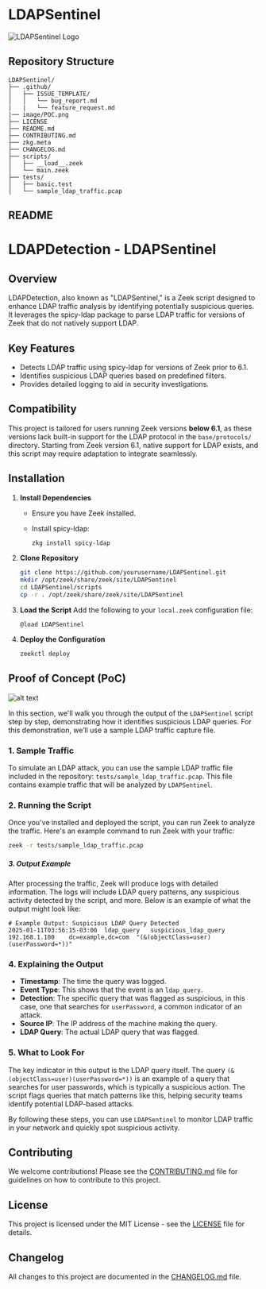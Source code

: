 # LDAPSentinel

![LDAPSentinel Logo](C:\Users\Snapp\Desktop\Github\LDAPSentinel\image\DALL·E%202025-01-11%2005.58.03%20-%20A%20futuristic,%20cyber-themed%20image%20depicting%20a%20digital%20sentinel%20guardian%20standing%20watch%20over%20a%20networked%20gate,%20symbolizing%20security%20and%20vigilance.%20The%20s.webp) 



## Repository Structure

```plaintext
LDAPSentinel/
├── .github/
│   ├── ISSUE_TEMPLATE/
│   │   └── bug_report.md
|   |   └── feature_request.md
|── image/POC.png
├── LICENSE
├── README.md
├── CONTRIBUTING.md
├── zkg.meta
├── CHANGELOG.md
├── scripts/
│   ├── __load__.zeek
│   └── main.zeek
├── tests/
│   ├── basic.test
│   └── sample_ldap_traffic.pcap
```

## README

# LDAPDetection - LDAPSentinel

## Overview

LDAPDetection, also known as "LDAPSentinel," is a Zeek script designed to enhance LDAP traffic analysis by identifying potentially suspicious queries. It leverages the spicy-ldap package to parse LDAP traffic for versions of Zeek that do not natively support LDAP.

## Key Features

- Detects LDAP traffic using spicy-ldap for versions of Zeek prior to 6.1.
- Identifies suspicious LDAP queries based on predefined filters.
- Provides detailed logging to aid in security investigations.

## Compatibility

This project is tailored for users running Zeek versions **below 6.1**, as these versions lack built-in support for the LDAP protocol in the `base/protocols/` directory. Starting from Zeek version 6.1, native support for LDAP exists, and this script may require adaptation to integrate seamlessly.

## Installation

1. **Install Dependencies**
   
   - Ensure you have Zeek installed.
   
   - Install spicy-ldap:
     
     ```bash
     zkg install spicy-ldap
     ```

2. **Clone Repository**
   
   ```bash
   git clone https://github.com/yourusername/LDAPSentinel.git
   mkdir /opt/zeek/share/zeek/site/LDAPSentinel
   cd LDAPSentinel/scripts
   cp -r . /opt/zeek/share/zeek/site/LDAPSentinel
   ```

3. **Load the Script**
   Add the following to your `local.zeek` configuration file:
   
   ```zeek
   @load LDAPSentinel
   ```

4. **Deploy the Configuration**
   
   ```bash
   zeekctl deploy
   ```

## Proof of Concept (PoC)

![alt text](https://github.com/AliAtashGar7/LDAPSentinel/blob/main/image/POC.png)

In this section, we'll walk you through the output of the `LDAPSentinel` script step by step, demonstrating how it identifies suspicious LDAP queries. For this demonstration, we’ll use a sample LDAP traffic capture file.

### 1. **Sample Traffic**

To simulate an LDAP attack, you can use the sample LDAP traffic file included in the repository: `tests/sample_ldap_traffic.pcap`. This file contains example traffic that will be analyzed by `LDAPSentinel`.

### 2. **Running the Script**

Once you've installed and deployed the script, you can run Zeek to analyze the traffic. Here's an example command to run Zeek with your traffic:

```bash
zeek -r tests/sample_ldap_traffic.pcap
```

##### 3. **Output Example**

After processing the traffic, Zeek will produce logs with detailed information. The logs will include LDAP query patterns, any suspicious activity detected by the script, and more. Below is an example of what the output might look like:

```plaintext
# Example Output: Suspicious LDAP Query Detected
2025-01-11T03:56:15-03:00  ldap_query   suspicious_ldap_query    192.168.1.100    dc=example,dc=com  "(&(objectClass=user)(userPassword=*))"

```

### 4. **Explaining the Output**

- **Timestamp**: The time the query was logged.
- **Event Type**: This shows that the event is an `ldap_query`.
- **Detection**: The specific query that was flagged as suspicious, in this case, one that searches for `userPassword`, a common indicator of an attack.
- **Source IP**: The IP address of the machine making the query.
- **LDAP Query**: The actual LDAP query that was flagged.

### 5. **What to Look For**

The key indicator in this output is the LDAP query itself. The query `(&(objectClass=user)(userPassword=*))` is an example of a query that searches for user passwords, which is typically a suspicious action. The script flags queries that match patterns like this, helping security teams identify potential LDAP-based attacks.

By following these steps, you can use `LDAPSentinel` to monitor LDAP traffic in your network and quickly spot suspicious activity.



## Contributing

We welcome contributions! Please see the [CONTRIBUTING.md](CONTRIBUTING.md) file for guidelines on how to contribute to this project.

## License

This project is licensed under the MIT License - see the [LICENSE](LICENSE) file for details.

## Changelog

All changes to this project are documented in the [CHANGELOG.md](CHANGELOG.md) file.
